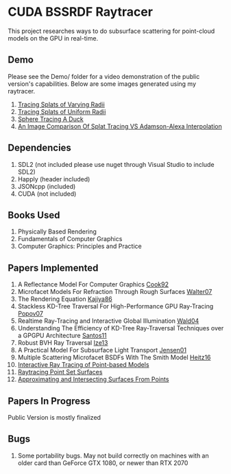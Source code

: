 # CUDA BSSRDF Raytracer

This project researches ways to do subsurface scattering for point-cloud models on the GPU in real-time.
## Demo
Please see the Demo/ folder for a video demonstration of the public version's capabilities.
Below are some images generated using my raytracer. 

1. [Tracing Splats of Varying Radii](https://github.com/adejournett/CUDA_Raytracer_Public/blob/master/Demo/cowImg1.PNG)
2. [Tracing Splats of Uniform Radii](https://github.com/adejournett/CUDA_Raytracer_Public/blob/master/Demo/cowImg2.PNG)
3. [Sphere Tracing A Duck](https://github.com/adejournett/CUDA_Raytracer_Public/blob/master/Demo/duckImage.png)
4. [An Image Comparison Of Splat Tracing VS Adamson-Alexa Interpolation](https://github.com/adejournett/CUDA_Raytracer_Public/blob/master/Demo/splatsAndAdamson-Alexa.png)

## Dependencies
1. SDL2 (not included please use nuget through Visual Studio to include SDL2)
2. Happly (header included)
3. JSONcpp (included)
4. CUDA (not included)

## Books Used
1. Physically Based Rendering
2. Fundamentals of Computer Graphics
3. Computer Graphics: Principles and Practice

## Papers Implemented
1. A Reflectance Model For Computer Graphics [Cook92](https://www.researchgate.net/profile/Robert_Cook10/publication/220184024_A_Reflectance_Model_for_Computer_Graphics/links/56e62d5708ae98445c21739b/A-Reflectance-Model-for-Computer-Graphics.pdf)
2. Microfacet Models For Refraction Through Rough Surfaces [Walter07](https://www.cs.cornell.edu/~srm/publications/EGSR07-btdf.html)
3. The Rendering Equation [Kajiya86](http://www.cse.chalmers.se/edu/year/2011/course/TDA361/2007/rend_eq.pdf)
4. Stackless KD-Tree Traversal For High-Performance GPU Ray-Tracing [Popov07](http://www-sop.inria.fr/members/Stefan.Popov/media/StacklessKDTreeTraversal_EG07.pdf)
5. Realtime Ray-Tracing and Interactive Global Illumination [Wald04](https://www.researchgate.net/profile/Ingo_Wald/publication/4169853_Interactive_ray_tracing_of_point-based_models/links/02e7e51fc1fb6be599000000/Interactive-ray-tracing-of-point-based-models.pdf)
6. Understanding The Efficiency of KD-Tree Ray-Traversal Techniques over a GPGPU Architecture [Santos11](https://www.cin.ufpe.br/~als3/saap/ArturLiraDosSantos-ArtigoIJPP.pdf)
7. Robust BVH Ray Traversal [Ize13](http://jcgt.org/published/0002/02/02/paper.pdf)
8. A Practical Model For Subsurface Light Transport [Jensen01](https://graphics.stanford.edu/papers/bssrdf/)
9. Multiple Scattering Microfacet BSDFs With The Smith Model [Heitz16](https://jo.dreggn.org/home/2015_microfacets.pdf)
10. [Interactive Ray Tracing of Point-based Models](http://www.sci.utah.edu/~wald/Publications/2005/pointbased/pointbased.pdf)
11. [Raytracing Point Set Surfaces](http://hyperfun.org/FHF_Log/29_adamsona_ray.pdf)
12. [Approximating and Intersecting Surfaces From Points](https://www.cs.jhu.edu/~misha/Fall13b/Papers/Adamson03.pdf)
## Papers In Progress
Public Version is mostly finalized

## Bugs
1. Some portability bugs. May not build correctly on machines with an older card than GeForce GTX 1080, or newer than RTX 2070